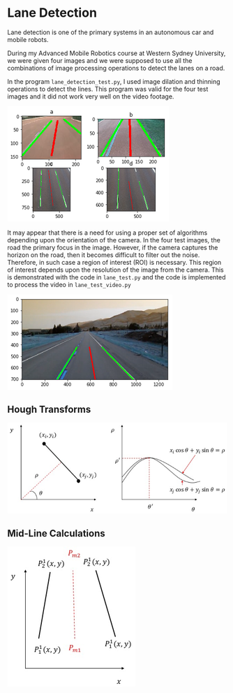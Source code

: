 # Lane Detection

Lane detection is one of the primary systems in an autonomous car and mobile robots. 

During my Advanced Mobile Robotics course at Western Sydney University, we were given four images and we were supposed to use all the combinations of image processing operations to detect the lanes on a road.

In the program ```lane_detection_test.py```, I used image dilation and thinning operations to detect the lines. This program was valid for the four test images and it did not work very well on the video footage.

![](images/lane_detection_test_results.png)

It may appear that there is a need for using a proper set of algorithms depending upon the orientation of the camera. In the four test images, the road the primary focus in the image. However, if the camera captures the horizon on the road, then it becomes difficult to filter out the noise. Therefore, in such case a region of interest (ROI) is necessary. This region of interest depends upon the resolution of the image from the camera. This is demonstrated with the code in ```lane_test.py``` and the code is implemented to process the video in ```lane_test_video.py```

![](images/lane_test_results.png)

## Hough Transforms

![](images/hough.jpg)

## Mid-Line Calculations

![](images/mid_point.jpg)
